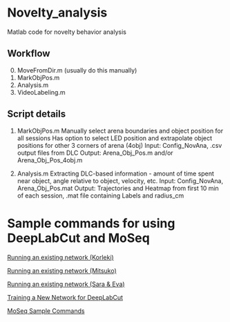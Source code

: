 # Novelty_analysis

Matlab code for novelty behavior analysis

## Workflow
0. MoveFromDir.m (usually do this manually)
1. MarkObjPos.m
2. Analysis.m
3. VideoLabeling.m

## Script details
1. MarkObjPos.m
Manually select arena boundaries and object position for all sessions
Has option to select LED position and extrapolate object positions for other 3 corners of arena (4obj)
Input: Config_NovAna, .csv output files from DLC
Output: Arena_Obj_Pos.m and/or Arena_Obj_Pos_4obj.m

2. Analysis.m
Extracting DLC-based information - amount of time spent near object, angle relative to object, velocity, etc.
Input: Config_NovAna, Arena_Obj_Pos.mat
Output: Trajectories and Heatmap from first 10 min of each session, .mat file containing Labels and radius_cm

# Sample commands for using DeepLabCut and MoSeq

[Running an existing network (Korleki)](https://github.com/Rxie9596/Novelty_analysis/blob/master/Docs/Using_DLC_in_UchidaLab_Korleki.md)

[Running an existing network (Mitsuko)](https://github.com/Rxie9596/Novelty_analysis/blob/master/Docs/Using_DLC_in_UchidaLab_Mitsuko.md)

[Running an existing network (Sara & Eva)](https://github.com/Rxie9596/Novelty_analysis/blob/master/Docs/Using_DLC_in_UchidaLab_Sara%26Eva.md)




[Training a New Network for DeepLabCut](https://github.com/Rxie9596/Novelty_analysis/blob/master/Docs/Training_a_new_network.md)

[MoSeq Sample Commands](https://github.com/Rxie9596/Novelty_analysis/blob/master/Docs/MoSeq_Example_Command.md)
